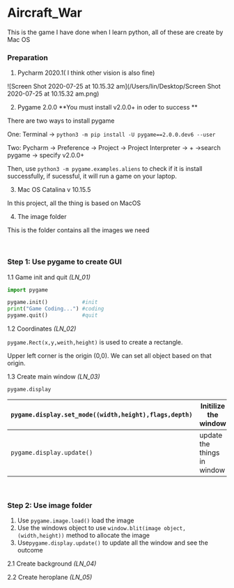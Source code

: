 # Aircraft_War
This is the game I have done when I learn python, all of these are create by Mac OS

### Preparation

1. Pycharm 2020.1( I think other vision is also fine)

![Screen Shot 2020-07-25 at 10.15.32 am](/Users/lin/Desktop/Screen Shot 2020-07-25 at 10.15.32 am.png)

2. Pygame 2.0.0  **You must install v2.0.0+ in oder to success **

There are two ways to install pygame

One: Terminal -> ```python3 -m pip install -U pygame==2.0.0.dev6 --user```

Two: Pycharm -> Preference -> Project -> Project Interpreter -> + ->search pygame -> specify v2.0.0+

Then, use `python3 -m pygame.examples.aliens` to check if it is install successfully, if sucessful, it will run a game on your laptop.

3. Mac OS Catalina v 10.15.5

In this project, all the thing is based on MacOS

4. The image folder

This is the folder contains all the images we need

<br>

### Step 1: Use pygame to create GUI

1.1 Game init and quit   *(LN_01)*

```python
import pygame

pygame.init()			#init 
print("Game Coding...")	#coding
pygame.quit()			#quit
```

1.2 Coordinates   *(LN_02)*

```pygame.Rect(x,y,weith,height)``` is used to create a rectangle.

Upper left corner  is the origin (0,0). We can set all object based on that origin.

1.3 Create main window  *(LN_03)*

```pygame.display```

| `pygame.display.set_mode((width,height),flags,depth)` | Initilize the window        |
| ----------------------------------------------------- | --------------------------- |
| `pygame.display.update()`                             | update the things in window |

<br>

### Step 2: Use image folder

1. Use   ```pygame.image.load()```  load the image
2. Use the windows object to use ```window.blit(image object,(width,height))``` method to allocate the image
3. Use```pygame.display.update()``` to update all the window and see the outcome



2.1 Create background  *(LN_04)*

2.2 Create heroplane  *(LN_05)*

